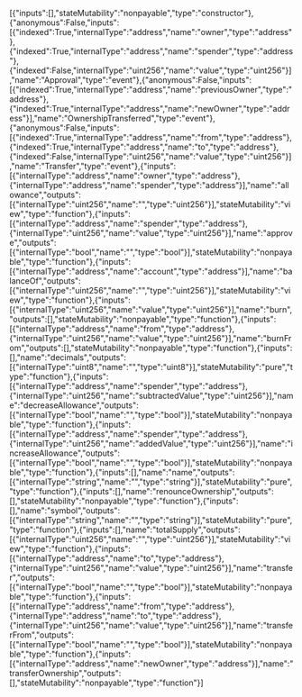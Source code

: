 [{"inputs":[],"stateMutability":"nonpayable","type":"constructor"},{"anonymous":False,"inputs":[{"indexed":True,"internalType":"address","name":"owner","type":"address"},{"indexed":True,"internalType":"address","name":"spender","type":"address"},{"indexed":False,"internalType":"uint256","name":"value","type":"uint256"}],"name":"Approval","type":"event"},{"anonymous":False,"inputs":[{"indexed":True,"internalType":"address","name":"previousOwner","type":"address"},{"indexed":True,"internalType":"address","name":"newOwner","type":"address"}],"name":"OwnershipTransferred","type":"event"},{"anonymous":False,"inputs":[{"indexed":True,"internalType":"address","name":"from","type":"address"},{"indexed":True,"internalType":"address","name":"to","type":"address"},{"indexed":False,"internalType":"uint256","name":"value","type":"uint256"}],"name":"Transfer","type":"event"},{"inputs":[{"internalType":"address","name":"owner","type":"address"},{"internalType":"address","name":"spender","type":"address"}],"name":"allowance","outputs":[{"internalType":"uint256","name":"","type":"uint256"}],"stateMutability":"view","type":"function"},{"inputs":[{"internalType":"address","name":"spender","type":"address"},{"internalType":"uint256","name":"value","type":"uint256"}],"name":"approve","outputs":[{"internalType":"bool","name":"","type":"bool"}],"stateMutability":"nonpayable","type":"function"},{"inputs":[{"internalType":"address","name":"account","type":"address"}],"name":"balanceOf","outputs":[{"internalType":"uint256","name":"","type":"uint256"}],"stateMutability":"view","type":"function"},{"inputs":[{"internalType":"uint256","name":"value","type":"uint256"}],"name":"burn","outputs":[],"stateMutability":"nonpayable","type":"function"},{"inputs":[{"internalType":"address","name":"from","type":"address"},{"internalType":"uint256","name":"value","type":"uint256"}],"name":"burnFrom","outputs":[],"stateMutability":"nonpayable","type":"function"},{"inputs":[],"name":"decimals","outputs":[{"internalType":"uint8","name":"","type":"uint8"}],"stateMutability":"pure","type":"function"},{"inputs":[{"internalType":"address","name":"spender","type":"address"},{"internalType":"uint256","name":"subtractedValue","type":"uint256"}],"name":"decreaseAllowance","outputs":[{"internalType":"bool","name":"","type":"bool"}],"stateMutability":"nonpayable","type":"function"},{"inputs":[{"internalType":"address","name":"spender","type":"address"},{"internalType":"uint256","name":"addedValue","type":"uint256"}],"name":"increaseAllowance","outputs":[{"internalType":"bool","name":"","type":"bool"}],"stateMutability":"nonpayable","type":"function"},{"inputs":[],"name":"name","outputs":[{"internalType":"string","name":"","type":"string"}],"stateMutability":"pure","type":"function"},{"inputs":[],"name":"renounceOwnership","outputs":[],"stateMutability":"nonpayable","type":"function"},{"inputs":[],"name":"symbol","outputs":[{"internalType":"string","name":"","type":"string"}],"stateMutability":"pure","type":"function"},{"inputs":[],"name":"totalSupply","outputs":[{"internalType":"uint256","name":"","type":"uint256"}],"stateMutability":"view","type":"function"},{"inputs":[{"internalType":"address","name":"to","type":"address"},{"internalType":"uint256","name":"value","type":"uint256"}],"name":"transfer","outputs":[{"internalType":"bool","name":"","type":"bool"}],"stateMutability":"nonpayable","type":"function"},{"inputs":[{"internalType":"address","name":"from","type":"address"},{"internalType":"address","name":"to","type":"address"},{"internalType":"uint256","name":"value","type":"uint256"}],"name":"transferFrom","outputs":[{"internalType":"bool","name":"","type":"bool"}],"stateMutability":"nonpayable","type":"function"},{"inputs":[{"internalType":"address","name":"newOwner","type":"address"}],"name":"transferOwnership","outputs":[],"stateMutability":"nonpayable","type":"function"}]

